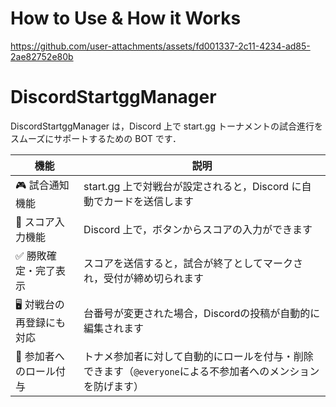 # How to Use & How it Works

https://github.com/user-attachments/assets/fd001337-2c11-4234-ad85-2ae82752e80b

# DiscordStartggManager

DiscordStartggManager は，Discord 上で start.gg トーナメントの試合進行をスムーズにサポートするための BOT です．

| 機能 | 説明 |
| --- | --- |
| 🎮 試合通知機能	| start.gg 上で対戦台が設定されると，Discord に自動でカードを送信します |
| 🔘 スコア入力機能	| Discord 上で，ボタンからスコアの入力ができます |
| ✅ 勝敗確定・完了表示	| スコアを送信すると，試合が終了としてマークされ，受付が締め切られます |
| 🖥️ 対戦台の再登録にも対応	| 台番号が変更された場合，Discordの投稿が自動的に編集されます |
| 👥 参加者へのロール付与	| トナメ参加者に対して自動的にロールを付与・削除できます（`@everyone`による不参加者へのメンションを防げます） |
